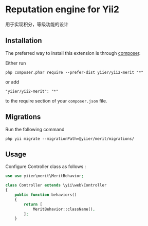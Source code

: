 Reputation engine for Yii2
==========================
用于实现积分，等级功能的设计

Installation
------------

The preferred way to install this extension is through [composer](http://getcomposer.org/download/).

Either run

```
php composer.phar require --prefer-dist yiier/yii2-merit "*"
```

or add

```
"yiier/yii2-merit": "*"
```

to the require section of your `composer.json` file.

Migrations
----------

Run the following command

```
php yii migrate --migrationPath=@yiier/merit/migrations/
```

Usage
-----

Configure Controller class as follows :

```php
use use yiier\merit\MeritBehavior;

class Controller extends \yii\web\Controller
{
    public function behaviors()
    {
        return [
            MeritBehavior::className(),
        ];
    }
```